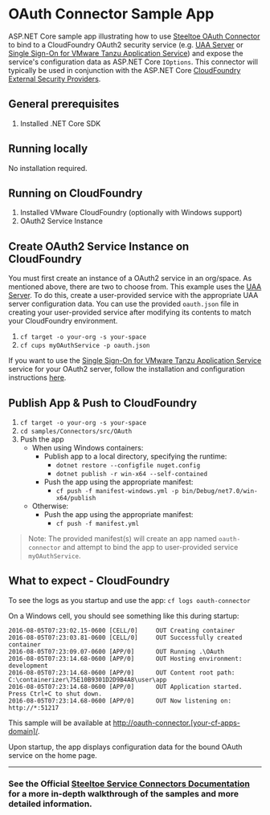 ﻿# OAuth Connector Sample App

ASP.NET Core sample app illustrating how to use [Steeltoe OAuth Connector](https://docs.steeltoe.io/api/v3/connectors/oauth.html) to bind to a CloudFoundry OAuth2 security service (e.g. [UAA Server](https://github.com/cloudfoundry/uaa) or [Single Sign-On for VMware Tanzu Application Service](https://docs.vmware.com/en/Single-Sign-On-for-VMware-Tanzu-Application-Service/)) and expose the service's configuration data as ASP.NET Core `IOptions`.
This connector will typically be used in conjunction with the ASP.NET Core [CloudFoundry External Security Providers](https://docs.steeltoe.io/api/v3/security/).

## General prerequisites

1. Installed .NET Core SDK

## Running locally

No installation required.

## Running on CloudFoundry

1. Installed VMware CloudFoundry (optionally with Windows support)
1. OAuth2 Service Instance

## Create OAuth2 Service Instance on CloudFoundry

You must first create an instance of a OAuth2 service in an org/space.
As mentioned above, there are two to choose from.
This example uses the [UAA Server](https://github.com/cloudfoundry/uaa).
To do this, create a user-provided service with the appropriate UAA server configuration data.
You can use the provided `oauth.json` file in creating your user-provided service after modifying its contents to match your CloudFoundry environment.

1. `cf target -o your-org -s your-space`
1. `cf cups myOAuthService -p oauth.json`

If you want to use the [Single Sign-On for VMware Tanzu Application Service](https://docs.vmware.com/en/Single-Sign-On-for-VMware-Tanzu-Application-Service/) service for your OAuth2 server, follow the installation and configuration instructions [here](https://docs.vmware.com/en/Single-Sign-On-for-VMware-Tanzu-Application-Service/1.14/sso/GUID-installation.html).

## Publish App & Push to CloudFoundry

1. `cf target -o your-org -s your-space`
1. `cd samples/Connectors/src/OAuth`
1. Push the app
   - When using Windows containers:
     - Publish app to a local directory, specifying the runtime:
       * `dotnet restore --configfile nuget.config`
       * `dotnet publish -r win-x64 --self-contained`
     - Push the app using the appropriate manifest:
       * `cf push -f manifest-windows.yml -p bin/Debug/net7.0/win-x64/publish`
   - Otherwise:
     - Push the app using the appropriate manifest:
       * `cf push -f manifest.yml`

> Note: The provided manifest(s) will create an app named `oauth-connector` and attempt to bind the app to user-provided service `myOAuthService`.

## What to expect - CloudFoundry

To see the logs as you startup and use the app: `cf logs oauth-connector`

On a Windows cell, you should see something like this during startup:

```text
2016-08-05T07:23:02.15-0600 [CELL/0]     OUT Creating container
2016-08-05T07:23:03.81-0600 [CELL/0]     OUT Successfully created container
2016-08-05T07:23:09.07-0600 [APP/0]      OUT Running .\OAuth
2016-08-05T07:23:14.68-0600 [APP/0]      OUT Hosting environment: development
2016-08-05T07:23:14.68-0600 [APP/0]      OUT Content root path: C:\containerizer\75E10B9301D2D9B4A8\user\app
2016-08-05T07:23:14.68-0600 [APP/0]      OUT Application started. Press Ctrl+C to shut down.
2016-08-05T07:23:14.68-0600 [APP/0]      OUT Now listening on: http://*:51217
```

This sample will be available at <http://oauth-connector.[your-cf-apps-domain]/>.

Upon startup, the app displays configuration data for the bound OAuth service on the home page.

---

### See the Official [Steeltoe Service Connectors Documentation](https://docs.steeltoe.io/api/v3/connectors/) for a more in-depth walkthrough of the samples and more detailed information.
